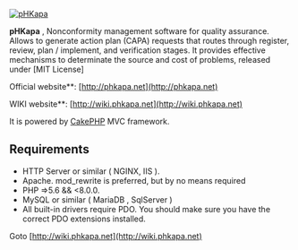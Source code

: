 [![pHKapa](http://phkapa.net/images/logo.png)](http://phkapa.net)


**pHKapa** , Nonconformity management software for quality assurance. Allows to generate action plan (CAPA) requests that routes through register, review, plan / implement, and verification stages. It provides effective mechanisms to determinate the source and cost of problems, released under [MIT License]

Official website**: [http://phkapa.net](http://phkapa.net)

WIKI website**: [http://wiki.phkapa.net](http://wiki.phkapa.net)

It is powered by [CakePHP](http://cakephp.org) MVC framework.


## Requirements
  * HTTP Server or similar ( NGINX, IIS ).
  * Apache. mod_rewrite is preferred, but by no means required
  * PHP =>5.6 && <8.0.0.
  * MySQL or similar ( MariaDB , SqlServer )
  * All built-in drivers require PDO. You should make sure you have the correct PDO extensions installed.

Goto [http://wiki.phkapa.net](http://wiki.phkapa.net)
